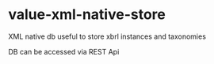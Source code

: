 # value-xml-native-store
XML native db useful to store xbrl instances and taxonomies

DB can be accessed via REST Api
